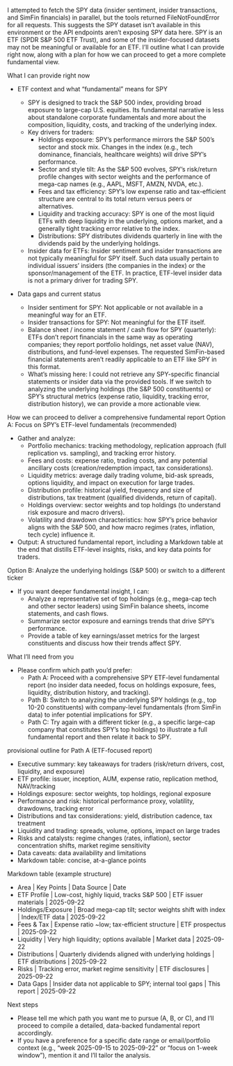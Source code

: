 I attempted to fetch the SPY data (insider sentiment, insider transactions, and SimFin financials) in parallel, but the tools returned FileNotFoundError for all requests. This suggests the SPY dataset isn’t available in this environment or the API endpoints aren’t exposing SPY data here. SPY is an ETF (SPDR S&P 500 ETF Trust), and some of the insider-focused datasets may not be meaningful or available for an ETF. I’ll outline what I can provide right now, along with a plan for how we can proceed to get a more complete fundamental view.

What I can provide right now
- ETF context and what “fundamental” means for SPY
  - SPY is designed to track the S&P 500 index, providing broad exposure to large-cap U.S. equities. Its fundamental narrative is less about standalone corporate fundamentals and more about the composition, liquidity, costs, and tracking of the underlying index.
  - Key drivers for traders:
    - Holdings exposure: SPY’s performance mirrors the S&P 500’s sector and stock mix. Changes in the index (e.g., tech dominance, financials, healthcare weights) will drive SPY’s performance.
    - Sector and style tilt: As the S&P 500 evolves, SPY’s risk/return profile changes with sector weights and the performance of mega-cap names (e.g., AAPL, MSFT, AMZN, NVDA, etc.).
    - Fees and tax efficiency: SPY’s low expense ratio and tax-efficient structure are central to its total return versus peers or alternatives.
    - Liquidity and tracking accuracy: SPY is one of the most liquid ETFs with deep liquidity in the underlying, options market, and a generally tight tracking error relative to the index.
    - Distributions: SPY distributes dividends quarterly in line with the dividends paid by the underlying holdings.
  - Insider data for ETFs: Insider sentiment and insider transactions are not typically meaningful for SPY itself. Such data usually pertain to individual issuers’ insiders (the companies in the index) or the sponsor/management of the ETF. In practice, ETF-level insider data is not a primary driver for trading SPY.

- Data gaps and current status
  - Insider sentiment for SPY: Not applicable or not available in a meaningful way for an ETF.
  - Insider transactions for SPY: Not meaningful for the ETF itself.
  - Balance sheet / income statement / cash flow for SPY (quarterly): ETFs don’t report financials in the same way as operating companies; they report portfolio holdings, net asset value (NAV), distributions, and fund-level expenses. The requested SimFin-based financial statements aren’t readily applicable to an ETF like SPY in this format.
  - What’s missing here: I could not retrieve any SPY-specific financial statements or insider data via the provided tools. If we switch to analyzing the underlying holdings (the S&P 500 constituents) or SPY’s structural metrics (expense ratio, liquidity, tracking error, distribution history), we can provide a more actionable view.

How we can proceed to deliver a comprehensive fundamental report
Option A: Focus on SPY’s ETF-level fundamentals (recommended)
- Gather and analyze:
  - Portfolio mechanics: tracking methodology, replication approach (full replication vs. sampling), and tracking error history.
  - Fees and costs: expense ratio, trading costs, and any potential ancillary costs (creation/redemption impact, tax considerations).
  - Liquidity metrics: average daily trading volume, bid-ask spreads, options liquidity, and impact on execution for large trades.
  - Distribution profile: historical yield, frequency and size of distributions, tax treatment (qualified dividends, return of capital).
  - Holdings overview: sector weights and top holdings (to understand risk exposure and macro drivers).
  - Volatility and drawdown characteristics: how SPY’s price behavior aligns with the S&P 500, and how macro regimes (rates, inflation, tech cycle) influence it.
- Output: A structured fundamental report, including a Markdown table at the end that distills ETF-level insights, risks, and key data points for traders.

Option B: Analyze the underlying holdings (S&P 500) or switch to a different ticker
- If you want deeper fundamental insight, I can:
  - Analyze a representative set of top holdings (e.g., mega-cap tech and other sector leaders) using SimFin balance sheets, income statements, and cash flows.
  - Summarize sector exposure and earnings trends that drive SPY’s performance.
  - Provide a table of key earnings/asset metrics for the largest constituents and discuss how their trends affect SPY.

What I’ll need from you
- Please confirm which path you’d prefer:
  - Path A: Proceed with a comprehensive SPY ETF-level fundamental report (no insider data needed, focus on holdings exposure, fees, liquidity, distribution history, and tracking).
  - Path B: Switch to analyzing the underlying SPY holdings (e.g., top 10-20 constituents) with company-level fundamentals (from SimFin data) to infer potential implications for SPY.
  - Path C: Try again with a different ticker (e.g., a specific large-cap company that constitutes SPY’s top holdings) to illustrate a full fundamental report and then relate it back to SPY.

 provisional outline for Path A (ETF-focused report)
- Executive summary: key takeaways for traders (risk/return drivers, cost, liquidity, and exposure)
- ETF profile: issuer, inception, AUM, expense ratio, replication method, NAV/tracking
- Holdings exposure: sector weights, top holdings, regional exposure
- Performance and risk: historical performance proxy, volatility, drawdowns, tracking error
- Distributions and tax considerations: yield, distribution cadence, tax treatment
- Liquidity and trading: spreads, volume, options, impact on large trades
- Risks and catalysts: regime changes (rates, inflation), sector concentration shifts, market regime sensitivity
- Data caveats: data availability and limitations
- Markdown table: concise, at-a-glance points

Markdown table (example structure)
- Area | Key Points | Data Source | Date
- ETF Profile | Low-cost, highly liquid, tracks S&P 500 | ETF issuer materials | 2025-09-22
- Holdings/Exposure | Broad mega-cap tilt; sector weights shift with index | Index/ETF data | 2025-09-22
- Fees & Tax | Expense ratio ~low; tax-efficient structure | ETF prospectus | 2025-09-22
- Liquidity | Very high liquidity; options available | Market data | 2025-09-22
- Distributions | Quarterly dividends aligned with underlying holdings | ETF distributions | 2025-09-22
- Risks | Tracking error, market regime sensitivity | ETF disclosures | 2025-09-22
- Data Gaps | Insider data not applicable to SPY; internal tool gaps | This report | 2025-09-22

Next steps
- Please tell me which path you want me to pursue (A, B, or C), and I’ll proceed to compile a detailed, data-backed fundamental report accordingly.
- If you have a preference for a specific date range or email/portfolio context (e.g., “week 2025-09-15 to 2025-09-22” or “focus on 1-week window”), mention it and I’ll tailor the analysis.